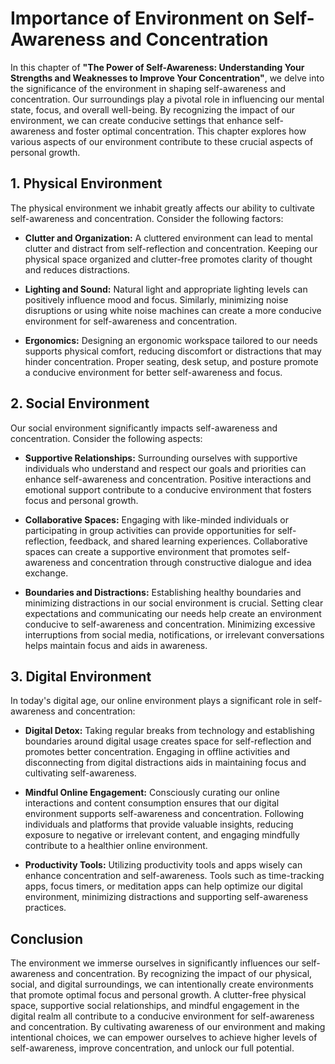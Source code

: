 Importance of Environment on Self-Awareness and Concentration
======================================================================

In this chapter of **"The Power of Self-Awareness: Understanding Your Strengths and Weaknesses to Improve Your Concentration"**, we delve into the significance of the environment in shaping self-awareness and concentration. Our surroundings play a pivotal role in influencing our mental state, focus, and overall well-being. By recognizing the impact of our environment, we can create conducive settings that enhance self-awareness and foster optimal concentration. This chapter explores how various aspects of our environment contribute to these crucial aspects of personal growth.

**1. Physical Environment**
---------------------------

The physical environment we inhabit greatly affects our ability to cultivate self-awareness and concentration. Consider the following factors:

* **Clutter and Organization:** A cluttered environment can lead to mental clutter and distract from self-reflection and concentration. Keeping our physical space organized and clutter-free promotes clarity of thought and reduces distractions.

* **Lighting and Sound:** Natural light and appropriate lighting levels can positively influence mood and focus. Similarly, minimizing noise disruptions or using white noise machines can create a more conducive environment for self-awareness and concentration.

* **Ergonomics:** Designing an ergonomic workspace tailored to our needs supports physical comfort, reducing discomfort or distractions that may hinder concentration. Proper seating, desk setup, and posture promote a conducive environment for better self-awareness and focus.

**2. Social Environment**
-------------------------

Our social environment significantly impacts self-awareness and concentration. Consider the following aspects:

* **Supportive Relationships:** Surrounding ourselves with supportive individuals who understand and respect our goals and priorities can enhance self-awareness and concentration. Positive interactions and emotional support contribute to a conducive environment that fosters focus and personal growth.

* **Collaborative Spaces:** Engaging with like-minded individuals or participating in group activities can provide opportunities for self-reflection, feedback, and shared learning experiences. Collaborative spaces can create a supportive environment that promotes self-awareness and concentration through constructive dialogue and idea exchange.

* **Boundaries and Distractions:** Establishing healthy boundaries and minimizing distractions in our social environment is crucial. Setting clear expectations and communicating our needs help create an environment conducive to self-awareness and concentration. Minimizing excessive interruptions from social media, notifications, or irrelevant conversations helps maintain focus and aids in awareness.

**3. Digital Environment**
--------------------------

In today's digital age, our online environment plays a significant role in self-awareness and concentration:

* **Digital Detox:** Taking regular breaks from technology and establishing boundaries around digital usage creates space for self-reflection and promotes better concentration. Engaging in offline activities and disconnecting from digital distractions aids in maintaining focus and cultivating self-awareness.

* **Mindful Online Engagement:** Consciously curating our online interactions and content consumption ensures that our digital environment supports self-awareness and concentration. Following individuals and platforms that provide valuable insights, reducing exposure to negative or irrelevant content, and engaging mindfully contribute to a healthier online environment.

* **Productivity Tools:** Utilizing productivity tools and apps wisely can enhance concentration and self-awareness. Tools such as time-tracking apps, focus timers, or meditation apps can help optimize our digital environment, minimizing distractions and supporting self-awareness practices.

Conclusion
----------

The environment we immerse ourselves in significantly influences our self-awareness and concentration. By recognizing the impact of our physical, social, and digital surroundings, we can intentionally create environments that promote optimal focus and personal growth. A clutter-free physical space, supportive social relationships, and mindful engagement in the digital realm all contribute to a conducive environment for self-awareness and concentration. By cultivating awareness of our environment and making intentional choices, we can empower ourselves to achieve higher levels of self-awareness, improve concentration, and unlock our full potential.

